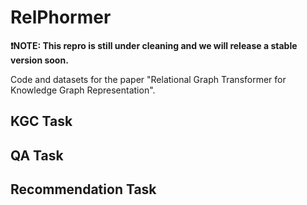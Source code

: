 # RelPhormer

**❗NOTE: This repro is still under cleaning and we will release a stable version soon.**

Code and datasets for the paper "Relational Graph Transformer for Knowledge Graph Representation".

## KGC Task

## QA Task

## Recommendation Task
